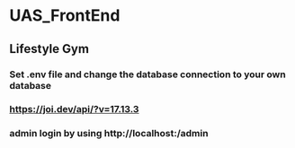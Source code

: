 # UAS_FrontEnd

## Lifestyle Gym

### Set .env file and change the database connection to your own database

### https://joi.dev/api/?v=17.13.3

### admin login by using http://localhost:<yourport>/admin